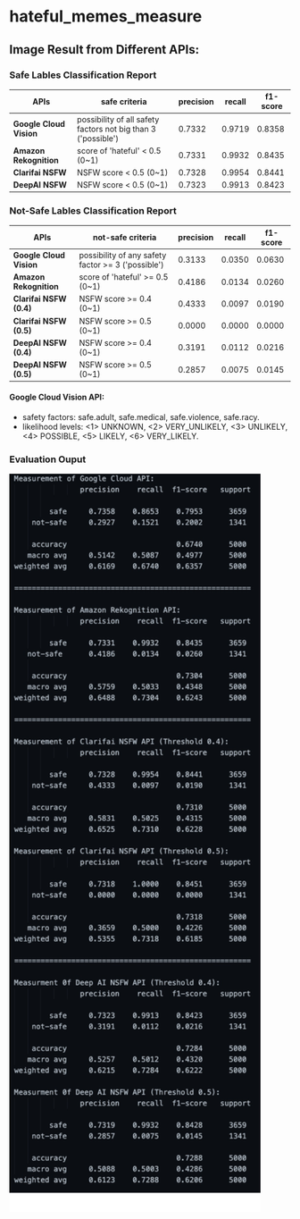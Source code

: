 # hateful_memes_measure
 
## Image Result from Different APIs:

### Safe Lables Classification Report
| APIs | safe criteria | precision | recall | f1-score | 
| --- | --- | --- | --- | --- |
| **Google Cloud Vision** | possibility of all safety factors not big than 3 ('possible') |0.7332 | 0.9719 | 0.8358 |
| **Amazon Rekognition** | score of 'hateful' < 0.5 (0\~1) | 0.7331 | 0.9932 | 0.8435 |
| **Clarifai NSFW**  | NSFW score < 0.5 (0\~1) | 0.7328 | 0.9954 | 0.8441 |
| **DeepAI NSFW** | NSFW score < 0.5 (0\~1) | 0.7323 | 0.9913 | 0.8423 |


### Not-Safe Lables Classification Report
| APIs| not-safe criteria | precision | recall | f1-score | 
| --- | --- | --- | --- | --- |
| **Google Cloud Vision**| possibility of any safety factor >= 3 ('possible') | 0.3133| 0.0350 | 0.0630 |
| **Amazon Rekognition**| score of 'hateful' >= 0.5 (0\~1) |0.4186 | 0.0134 | 0.0260 | 
| **Clarifai NSFW (0.4)**| NSFW score >= 0.4 (0\~1) | 0.4333| 0.0097 | 0.0190 |
| **Clarifai NSFW (0.5)**| NSFW score >= 0.5 (0\~1) | 0.0000| 0.0000 | 0.0000 |
| **DeepAI NSFW (0.4)** | NSFW score >= 0.4 (0\~1) | 0.3191| 0.0112 | 0.0216 |
| **DeepAI NSFW (0.5)** | NSFW score >= 0.5 (0\~1) | 0.2857| 0.0075 | 0.0145 |

#### Google Cloud Vision API:
- safety factors: safe.adult, safe.medical, safe.violence, safe.racy.
- likelihood levels: <1> UNKNOWN, <2> VERY_UNLIKELY, <3> UNLIKELY, <4> POSSIBLE, <5> LIKELY, <6> VERY_LIKELY.

### Evaluation Ouput
<img src="https://github.com/keyanUB/hateful_memes_measure/blob/main/img_result.png?raw=true" width="450">
